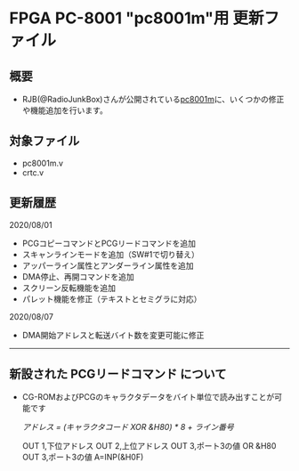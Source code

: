 
# FPGA PC-8001 "pc8001m"用 更新ファイル

## 概要
 * RJB(@RadioJunkBox)さんが公開されている[pc8001m](https://github.com/radiojunkbox/pc8001m)に、いくつかの修正や機能追加を行います。

## 対象ファイル
 * pc8001m.v
 * crtc.v

## 更新履歴

2020/08/01  
* PCGコピーコマンドとPCGリードコマンドを追加  
* スキャンラインモードを追加（SW#1で切り替え）  
* アッパーライン属性とアンダーライン属性を追加  
* DMA停止、再開コマンドを追加  
* スクリーン反転機能を追加  
* パレット機能を修正（テキストとセミグラに対応）  

2020/08/07  
* DMA開始アドレスと転送バイト数を変更可能に修正  

***

## 新設された PCGリードコマンド について

* CG-ROMおよびPCGのキャラクタデータをバイト単位で読み出すことが可能です

  *アドレス = (キャラクタコード XOR &H80) * 8 + ライン番号*

    OUT 1,下位アドレス
    OUT 2,上位アドレス
    OUT 3,ポート3の値 OR &H80
    OUT 3,ポート3の値
    A=INP(&H0F)


